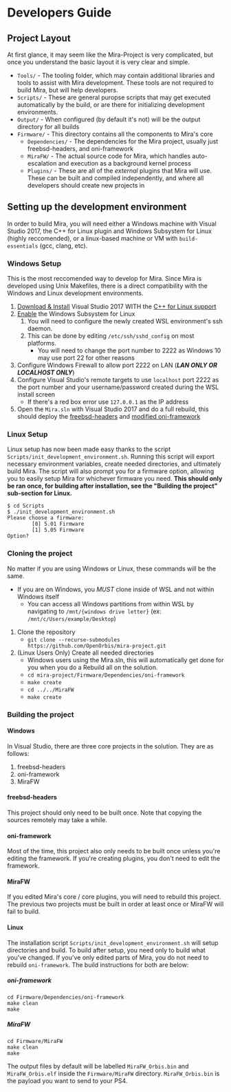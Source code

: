 # Developers Guide

## Project Layout

At first glance, it may seem like the Mira-Project is very complicated, but once you understand the basic layout it is very clear and simple.

* `Tools/` - The tooling folder, which may contain additional libraries and tools to assist with Mira development. These tools are not required to build Mira, but will help developers.
* `Scripts/` - These are general puropse scripts that may get executed automatically by the build, or are there for initializing development environments.
* `Output/` - When configured (by default it's not) will be the output directory for all builds
* `Firmware/` - This directory contains all the components to Mira's core
    * `Dependencies/` - The dependencies for the Mira project, usually just freebsd-headers, and oni-framework
    * `MiraFW/` - The actual source code for Mira, which handles auto-escalation and execution as a background kernel process
    * `Plugins/` - These are all of the *external* plugins that Mira will use. These can be built and compiled independently, and where all developers should create new projects in

## Setting up the development environment

In order to build Mira, you will need either a Windows machine with Visual Studio 2017, the C++ for Linux plugin and Windows Subsystem for Linux (highly reccomended), or a linux-based machine or VM with `build-essentials` (gcc, clang, etc).

### Windows Setup

This is the most reccomended way to develop for Mira. Since Mira is developed using Unix Makefiles, there is a direct compatibility with the Windows and Linux development environments.

1. [Download & Install](https://www.visualstudio.com/downloads/) Visual Studio 2017 WITH the [C++ for Linux support](https://blogs.msdn.microsoft.com/vcblog/2017/04/11/linux-development-with-c-in-visual-studio/)
2. [Enable](https://docs.microsoft.com/en-us/windows/wsl/install-win10) the Windows Subsystem for Linux
    1. You will need to configure the newly created WSL environment's ssh daemon.
    2. This can be done by editing `/etc/ssh/sshd_config` on most platforms.
        * You will need to change the port number to 2222 as Windows 10 may use port 22 for other reasons
3. Configure Windows Firewall to allow port 2222 on LAN (**_LAN ONLY OR LOCALHOST ONLY_**)
4. Configure Visual Studio's remote targets to use `localhost` port 2222 as the port number and your username/password created during the WSL install screen
    * If there's a red box error use `127.0.0.1` as the IP address 
5. Open the `Mira.sln` with Visual Studio 2017 and do a full rebuild, this should deploy the [freebsd-headers](https://github.com/OpenOrbis/freebsd-headers) and [modified oni-framework](https://github.com/OpenOrbis/oni-framework)

### Linux Setup

Linux setup has now been made easy thanks to the script `Scripts/init_development_environment.sh`. Running this script will export necessary environment variables, create needed directories, and ultimately build Mira. The script will also prompt you for a firmware option, allowing you to easily setup Mira for whichever firmware you need. **This should only be ran once, for building after installation, see the "Building the project" sub-section for Linux.**

```
$ cd Scripts
$ ./init_development_environment.sh
Please choose a firmware:
        [0] 5.01 Firmware
        [1] 5.05 Firmware
Option?
```

### Cloning the project

No matter if you are using Windows or Linux, these commands will be the same.

* If you are on Windows, you *MUST* clone inside of WSL and not within Windows itself
    * You can access all Windows partitions from within WSL by navigating to `/mnt/{windows drive letter}` (ex: `/mnt/c/Users/example/Desktop`)

1. Clone the repository
    * `git clone --recurse-submodules https://github.com/OpenOrbis/mira-project.git`
2. (Linux Users Only) Create all needed directories
    * Windows users using the Mira.sln, this will automatically get done for you when you do a Rebuild all on the solution.
    * `cd mira-project/Firmware/Dependencies/oni-framework`
    * `make create`
    * `cd ../../MiraFW`
    * `make create`

### Building the project

#### Windows
In Visual Studio, there are three core projects in the solution. They are as follows:
1. freebsd-headers
2. oni-framework
3. MiraFW

#### freebsd-headers
This project should only need to be built once. Note that copying the sources remotely may take a while.

#### oni-framework
Most of the time, this project also only needs to be built once unless you're editing the framework. If you're creating plugins, you don't need to edit the framework.

#### MiraFW
If you edited Mira's core / core plugins, you will need to rebuild this project. The previous two projects must be built in order at least once or MiraFW will fail to build.

#### Linux
The installation script `Scripts/init_development_environment.sh` will setup directories and build. To build after setup, you need only to build what you've changed. If you've only edited parts of Mira, you do not need to rebuild `oni-framework`. The build instructions for both are below:

##### oni-framework
```
cd Firmware/Dependencies/oni-framework
make clean
make
```

##### MiraFW
```
cd Firmware/MiraFW
make clean
make
```

The output files by default will be labelled `MiraFW_Orbis.bin` and `MiraFW_Orbis.elf` inside the `Firmware/MiraFW` directory. `MiraFW_Orbis.bin` is the payload you want to send to your PS4. 
